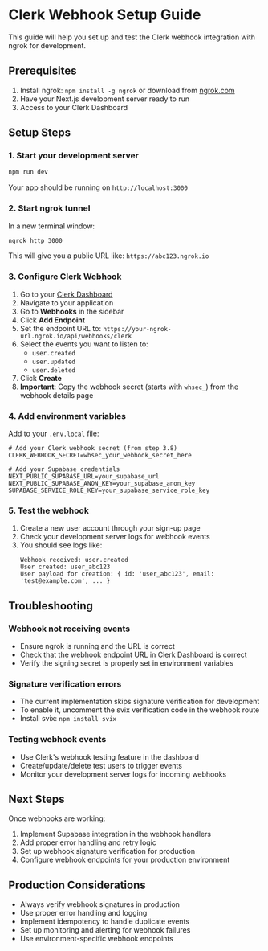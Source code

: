 # Clerk Webhook Setup Guide

This guide will help you set up and test the Clerk webhook integration with ngrok for development.

## Prerequisites

1. Install ngrok: `npm install -g ngrok` or download from [ngrok.com](https://ngrok.com)
2. Have your Next.js development server ready to run
3. Access to your Clerk Dashboard

## Setup Steps

### 1. Start your development server
```bash
npm run dev
```
Your app should be running on `http://localhost:3000`

### 2. Start ngrok tunnel
In a new terminal window:
```bash
ngrok http 3000
```

This will give you a public URL like: `https://abc123.ngrok.io`

### 3. Configure Clerk Webhook

1. Go to your [Clerk Dashboard](https://dashboard.clerk.com)
2. Navigate to your application
3. Go to **Webhooks** in the sidebar
4. Click **Add Endpoint**
5. Set the endpoint URL to: `https://your-ngrok-url.ngrok.io/api/webhooks/clerk`
6. Select the events you want to listen to:
   - `user.created`
   - `user.updated` 
   - `user.deleted`
7. Click **Create**
8. **Important**: Copy the webhook secret (starts with `whsec_`) from the webhook details page

### 4. Add environment variables

Add to your `.env.local` file:
```env
# Add your Clerk webhook secret (from step 3.8)
CLERK_WEBHOOK_SECRET=whsec_your_webhook_secret_here

# Add your Supabase credentials
NEXT_PUBLIC_SUPABASE_URL=your_supabase_url
NEXT_PUBLIC_SUPABASE_ANON_KEY=your_supabase_anon_key
SUPABASE_SERVICE_ROLE_KEY=your_supabase_service_role_key
```

### 5. Test the webhook

1. Create a new user account through your sign-up page
2. Check your development server logs for webhook events
3. You should see logs like:
   ```
   Webhook received: user.created
   User created: user_abc123
   User payload for creation: { id: 'user_abc123', email: 'test@example.com', ... }
   ```

## Troubleshooting

### Webhook not receiving events
- Ensure ngrok is running and the URL is correct
- Check that the webhook endpoint URL in Clerk Dashboard is correct
- Verify the signing secret is properly set in environment variables

### Signature verification errors
- The current implementation skips signature verification for development
- To enable it, uncomment the svix verification code in the webhook route
- Install svix: `npm install svix`

### Testing webhook events
- Use Clerk's webhook testing feature in the dashboard
- Create/update/delete test users to trigger events
- Monitor your development server logs for incoming webhooks

## Next Steps

Once webhooks are working:
1. Implement Supabase integration in the webhook handlers
2. Add proper error handling and retry logic
3. Set up webhook signature verification for production
4. Configure webhook endpoints for your production environment

## Production Considerations

- Always verify webhook signatures in production
- Use proper error handling and logging
- Implement idempotency to handle duplicate events
- Set up monitoring and alerting for webhook failures
- Use environment-specific webhook endpoints